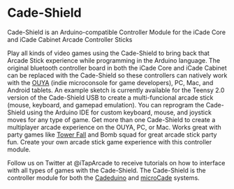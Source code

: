Cade-Shield
===========

Cade-Shield is an Arduino-compatible Controller Module for the iCade Core and iCade Cabinet Arcade Controller Sticks

Play all kinds of video games using the Cade-Shield to bring back that Arcade Stick experience while programming in the Arduino language.  The original bluetooth controller board in both the iCade Core and iCade Cabinet can be replaced with the Cade-Shield so these controllers can natively work with the [OUYA](https://www.ouya.tv/) (indie microconsole for game developers), PC, Mac, and Android tablets.  An example sketch is currently available for the Teensy 2.0 version of the Cade-Shield USB to create a multi-funcional arcade stick (mouse, keyboard, and gamepad emulation).  You can reprogram the Cade-Shield using the Arduino IDE for custom keyboard, mouse, and joystick moves for any type of game.  Get more than one Cade-Shield to create a multiplayer arcade experience on the OUYA, PC, or Mac.  Works great with party games like [Tower Fall](http://www.towerfall-game.com/) and Bomb squad for great arcade stick party fun.  Create your own arcade stick game experience with this controller module.

Follow us on Twitter at @iTapArcade to receive tutorials on how to interface with all types of games with the Cade-Shield.  The Cade-Shield is the controller module for both the [Cadeduino](https://itaparcade.myshopify.com/products/cadeduino-arcade-controller-modified-icade-core-controller) and [microCade](https://itaparcade.myshopify.com/products/o-arcade-diy-mini-arcade-cabinet-kit-for-ouya) systems.
